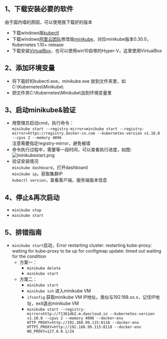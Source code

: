 1、下载安装必要的软件
--
由于国内墙的原因，可以使用我下载好的版本
* 下载windows版[kubectl](https://pan.baidu.com/s/10HoOk8QWLyGJXCciCp_nIg)
* 下载windows[阿里云团队](https://github.com/AliyunContainerService/minikube)修改版[minikube](https://pan.baidu.com/s/10HoOk8QWLyGJXCciCp_nIg)，对应minikube版本0.30.0，Kubernetes 1.10+ release
* 下载安装[VirtualBox](https://download.virtualbox.org/virtualbox/6.0.2/VirtualBox-6.0.2-128162-Win.exe)，也可以使用win10自带的Hyper-V，这里使用VirtualBox  

2、添加环境变量
--
* 将下载好的kubectl.exe，minikube.exe 放到文件夹里，如C:\Kubernetes\Minikube\
* 把文件夹C:\Kubernetes\Minikube\加到环境变量里

3、启动minikube&验证
--
* 用管理员启动cmd，执行命令：    
`minikube start --registry-mirror=minikube start --registry-mirror=https://registry.docker-cn.com --kubernetes-version v1.10.0 --cpus 2 --memory 4096`    
注意需要指定registry-mirror，避免被墙
* 命令执行过程中，需要等一段时间，可以查看执行进度，如图:  
![minikubestart.png](https://images.gitee.com/uploads/images/2019/0122/170754_38f09a3e_5849.png "minikubestart.png")
* 验证安装情况  
`minikube dashboard`，打开dashboard  
`minikube ip`，获取集群IP  
`kubectl version`，查看客户端，服务端版本信息 

4、停止&再次启动
--
* `minikube stop`  
* `minikube start`  

5、排错指南
-- 
* `minikube start`启动，Error restarting cluster:  restarting kube-proxy: waiting for kube-proxy to be up for configmap update: timed out waiting for the condition
    * 方案一：  
        * `minikube delete`  
        * `minikube start`  
    * 方案二： 
        * `minikube start`
        * `minikube ssh` 进入minikube VM
        * `ifconfig` 获取minikube VM IP地址，类似与192.168.xx.x，记住IP地址，exit退出minikube VM
        * `minikube start --registry-mirror=http://f1361db2.m.daocloud.io --kubernetes-version v1.10.0 --cpus 2 --memory 4096 --docker-env HTTP_PROXY=http://192.168.99.115:8118 --docker-env HTTPS_PROXY=http://192.168.99.115:8118 --docker-env NO_PROXY=127.0.0.1/24`

